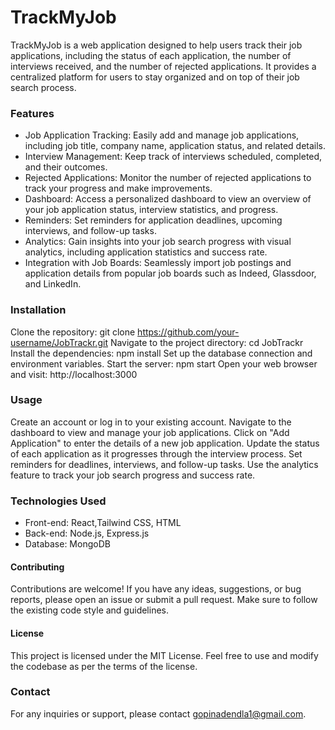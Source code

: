 # TrackMyJob

TrackMyJob is a web application designed to help users track their job applications, including the status of each application, the number of interviews received, and the number of rejected applications. 
It provides a centralized platform for users to stay organized and on top of their job search process.

### Features
* Job Application Tracking: Easily add and manage job applications, including job title, company name, application status, and related details.
* Interview Management: Keep track of interviews scheduled, completed, and their outcomes.
* Rejected Applications: Monitor the number of rejected applications to track your progress and make improvements.
* Dashboard: Access a personalized dashboard to view an overview of your job application status, interview statistics, and progress.
* Reminders: Set reminders for application deadlines, upcoming interviews, and follow-up tasks.
* Analytics: Gain insights into your job search progress with visual analytics, including application statistics and success rate.
* Integration with Job Boards: Seamlessly import job postings and application details from popular job boards such as Indeed, Glassdoor, and LinkedIn.

### Installation
Clone the repository: git clone https://github.com/your-username/JobTrackr.git
Navigate to the project directory: cd JobTrackr
Install the dependencies: npm install
Set up the database connection and environment variables.
Start the server: npm start
Open your web browser and visit: http://localhost:3000

### Usage
Create an account or log in to your existing account.
Navigate to the dashboard to view and manage your job applications.
Click on "Add Application" to enter the details of a new job application.
Update the status of each application as it progresses through the interview process.
Set reminders for deadlines, interviews, and follow-up tasks.
Use the analytics feature to track your job search progress and success rate.

### Technologies Used
* Front-end: React,Tailwind CSS, HTML
* Back-end: Node.js, Express.js
* Database: MongoDB

#### Contributing
Contributions are welcome! If you have any ideas, suggestions, or bug reports, please open an issue or submit a pull request. Make sure to follow the existing code style and guidelines.

#### License
This project is licensed under the MIT License. Feel free to use and modify the codebase as per the terms of the license.

### Contact
For any inquiries or support, please contact gopinadendla1@gmail.com.
